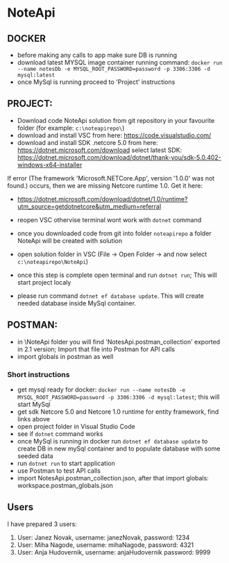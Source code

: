 # NoteApi

## DOCKER
  - before making any calls to app make sure DB is running
  - download latest MYSQL image container 
      running command: `docker run --name notesDb -e MYSQL_ROOT_PASSWORD=password -p 3306:3306 -d mysql:latest`
  - once MySql is running proceed to 'Project' instructions

## PROJECT:
  - Download code NoteApi solution from git repository in your favourite folder (for example: `c:\noteapirepo\`)
  - download and install VSC from here: https://code.visualstudio.com/
  - download and install SDK .netcore 5.0 from here: https://dotnet.microsoft.com/download
    select latest SDK:  https://dotnet.microsoft.com/download/dotnet/thank-you/sdk-5.0.402-windows-x64-installer

  If error (The framework 'Microsoft.NETCore.App', version '1.0.0' was not found.) occurs, then we are missing Netcore runtime 1.0. Get it here:
  - https://dotnet.microsoft.com/download/dotnet/1.0/runtime?utm_source=getdotnetcore&utm_medium=referral

  - reopen VSC othervise terminal wont work with `dotnet` command

  - once you downloaded code from git into folder `noteapirepo` a folder NoteApi will be created with solution
  - open solution folder in VSC (File -> Open Folder -> and now select `c:\noteapirepo\NoteApi`)
  - once this step is complete open terminal and run `dotnet run`; This will start project localy
  - please run command `dotnet ef database update`. This will create needed database inside MySql container.

## POSTMAN:
  - in \NoteApi folder you will find 'NotesApi.postman_collection' exported in 2.1 version; Import that file into Postman for API calls
  - import globals in postman as well

### Short instructions
- get mysql ready for docker: `docker run --name notesDb -e MYSQL_ROOT_PASSWORD=password -p 3306:3306 -d mysql:latest`; this will start MySql
- get sdk Netcore 5.0 and Netcore 1.0 runtime for entity framework, find links above
- open project folder in Visual Studio Code
- see if `dotnet` command works
- once MySql is running in docker run `dotnet ef database update` to create DB in new mySql container and to populate database with some seeded data
- run `dotnet run` to start application
- use Postman to test API calls
- import NotesApi.postman_collection.json, after that import globals: workspace.postman_globals.json


## Users
I have prepared 3 users:
1. User: Janez Novak,
    username: janezNovak,
    password: 1234
2. User: Miha Nagode,
  username: mihaNagode,
  password: 4321
3. User: Anja Hudovernik,
  username: anjaHudovernik
  password: 9999
